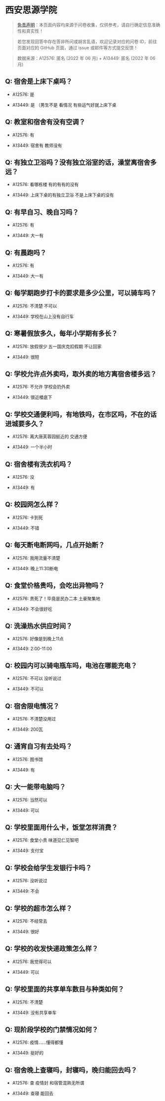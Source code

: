 # 西安思源学院

> [免责声明](https://colleges.chat/#_3)：本页面内容均来源于问卷收集，仅供参考，请自行确定信息准确性和真实性！

> 若您发现回答中存在答非所问或胡言乱语，欢迎记录对应的问卷 ID，前往页面对应的 GitHub 页面，通过 issue 或邮件等方式提交反馈！

> 数据来源：A12576: 匿名 (2022 年 06 月) + A13449: 匿名 (2022 年 06 月)

## Q: 宿舍是上床下桌吗？

- A12576: 是

- A13449: 是 （男生不是 看情况 有些运气好就上床下桌

## Q: 教室和宿舍有没有空调？

- A12576: 有

- A13449: 宿舍有 教师没有

## Q: 有独立卫浴吗？没有独立浴室的话，澡堂离宿舍多远？

- A12576: 看哪栋楼 有的有有的没有

- A13449: 上床下桌的有独立卫浴 不是上床下桌的没有

## Q: 有早自习、晚自习吗？

- A12576: 有

- A13449: 大一有

## Q: 有晨跑吗？

- A12576: 有

- A13449: 大一有

## Q: 每学期跑步打卡的要求是多少公里，可以骑车吗？

- A12576: 不清楚 不可以

- A13449: 学校在山上没有自行车

## Q: 寒暑假放多久，每年小学期有多长？

- A12576: 放假很少 五一国庆克扣假期 不让回家

- A13449: 很短

## Q: 学校允许点外卖吗，取外卖的地方离宿舍楼多远？

- A12576: 不允许 学校会扔外卖

- A13449: 很近楼底下

## Q: 学校交通便利吗，有地铁吗，在市区吗，不在的话进城要多久？

- A12576: 离大唐芙蓉园挺近的 交通方便

- A13449: 一个半小时

## Q: 宿舍楼有洗衣机吗？

- A12576: 没

- A13449: 有

## Q: 校园网怎么样？

- A12576: 卡到死

- A13449: 不错

## Q: 每天断电断网吗，几点开始断？

- A12576: 我用流量不清楚

- A13449: 晚上11:30断电

## Q: 食堂价格贵吗，会吃出异物吗？

- A12576: 贵死了！毕竟是民办二本 土豪聚集地

- A13449: 不会很好吃

## Q: 洗澡热水供应时间？

- A12576: 好像是到晚上11点

- A13449: 2:00-11:00

## Q: 校园内可以骑电瓶车吗，电池在哪能充电？

- A12576: 不可以 没听说过

- A13449: 不可以

## Q: 宿舍限电情况？

- A12576: 不清楚没用过

- A13449: 200瓦

## Q: 通宵自习有去处吗？

- A12576: 图书馆

- A13449: 有

## Q: 大一能带电脑吗？

- A12576: 当然可以

- A13449: 可以

## Q: 学校里面用什么卡，饭堂怎样消费？

- A12576: 食堂小贵 味道见仁见智吧

- A13449: 支付宝

## Q: 学校会给学生发银行卡吗？

- A12576: 没听说过

- A13449: 不会

## Q: 学校的超市怎么样？

- A12576: 不经常去

- A13449: 很好

## Q: 学校的收发快递政策怎么样？

- A12576: 我觉得可以

- A13449: 可以

## Q: 学校里面的共享单车数目与种类如何？

- A12576: 不清楚

- A13449: 没有共享单车

## Q: 现阶段学校的门禁情况如何？

- A12576: 疫情……懂得都懂

- A13449: 挺好的

## Q: 宿舍晚上查寝吗，封寝吗，晚归能回去吗？

- A12576: 查 疫情封 和宿管混熟无所谓

- A13449: 查寝 能回去

